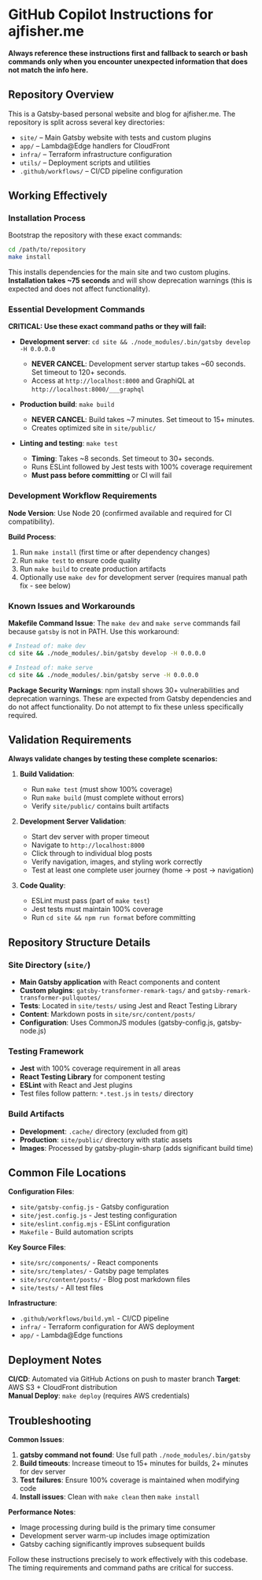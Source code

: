 # GitHub Copilot Instructions for ajfisher.me

**Always reference these instructions first and fallback to search or bash commands only when you encounter unexpected information that does not match the info here.**

## Repository Overview

This is a Gatsby-based personal website and blog for ajfisher.me. The repository is split across several key directories:

- `site/` – Main Gatsby website with tests and custom plugins
- `app/` – Lambda@Edge handlers for CloudFront
- `infra/` – Terraform infrastructure configuration  
- `utils/` – Deployment scripts and utilities
- `.github/workflows/` – CI/CD pipeline configuration

## Working Effectively

### Installation Process
Bootstrap the repository with these exact commands:
```bash
cd /path/to/repository
make install
```
This installs dependencies for the main site and two custom plugins. **Installation takes ~75 seconds** and will show deprecation warnings (this is expected and does not affect functionality).

### Essential Development Commands
**CRITICAL: Use these exact command paths or they will fail:**

- **Development server**: `cd site && ./node_modules/.bin/gatsby develop -H 0.0.0.0`
  - **NEVER CANCEL**: Development server startup takes ~60 seconds. Set timeout to 120+ seconds.
  - Access at `http://localhost:8000` and GraphiQL at `http://localhost:8000/___graphql`
  
- **Production build**: `make build` 
  - **NEVER CANCEL**: Build takes ~7 minutes. Set timeout to 15+ minutes.
  - Creates optimized site in `site/public/`
  
- **Linting and testing**: `make test`
  - **Timing**: Takes ~8 seconds. Set timeout to 30+ seconds.
  - Runs ESLint followed by Jest tests with 100% coverage requirement
  - **Must pass before committing** or CI will fail

### Development Workflow Requirements

**Node Version**: Use Node 20 (confirmed available and required for CI compatibility).

**Build Process**: 
1. Run `make install` (first time or after dependency changes)
2. Run `make test` to ensure code quality
3. Run `make build` to create production artifacts
4. Optionally use `make dev` for development server (requires manual path fix - see below)

### Known Issues and Workarounds

**Makefile Command Issue**: The `make dev` and `make serve` commands fail because `gatsby` is not in PATH. Use this workaround:
```bash
# Instead of: make dev
cd site && ./node_modules/.bin/gatsby develop -H 0.0.0.0

# Instead of: make serve  
cd site && ./node_modules/.bin/gatsby serve -H 0.0.0.0
```

**Package Security Warnings**: npm install shows 30+ vulnerabilities and deprecation warnings. These are expected from Gatsby dependencies and do not affect functionality. Do not attempt to fix these unless specifically required.

## Validation Requirements

**Always validate changes by testing these complete scenarios:**

1. **Build Validation**: 
   - Run `make test` (must show 100% coverage)
   - Run `make build` (must complete without errors)
   - Verify `site/public/` contains built artifacts

2. **Development Server Validation**:
   - Start dev server with proper timeout
   - Navigate to `http://localhost:8000`
   - Click through to individual blog posts
   - Verify navigation, images, and styling work correctly
   - Test at least one complete user journey (home → post → navigation)

3. **Code Quality**: 
   - ESLint must pass (part of `make test`)
   - Jest tests must maintain 100% coverage
   - Run `cd site && npm run format` before committing

## Repository Structure Details

### Site Directory (`site/`)
- **Main Gatsby application** with React components and content
- **Custom plugins**: `gatsby-transformer-remark-tags/` and `gatsby-remark-transformer-pullquotes/`
- **Tests**: Located in `site/tests/` using Jest and React Testing Library
- **Content**: Markdown posts in `site/src/content/posts/`
- **Configuration**: Uses CommonJS modules (gatsby-config.js, gatsby-node.js)

### Testing Framework
- **Jest** with 100% coverage requirement in all areas
- **React Testing Library** for component testing  
- **ESLint** with React and Jest plugins
- Test files follow pattern: `*.test.js` in `tests/` directory

### Build Artifacts
- **Development**: `.cache/` directory (excluded from git)
- **Production**: `site/public/` directory with static assets
- **Images**: Processed by gatsby-plugin-sharp (adds significant build time)

## Common File Locations

**Configuration Files**:
- `site/gatsby-config.js` - Gatsby configuration
- `site/jest.config.js` - Jest testing configuration  
- `site/eslint.config.mjs` - ESLint configuration
- `Makefile` - Build automation scripts

**Key Source Files**:
- `site/src/components/` - React components
- `site/src/templates/` - Gatsby page templates  
- `site/src/content/posts/` - Blog post markdown files
- `site/tests/` - All test files

**Infrastructure**:
- `.github/workflows/build.yml` - CI/CD pipeline
- `infra/` - Terraform configuration for AWS deployment
- `app/` - Lambda@Edge functions

## Deployment Notes

**CI/CD**: Automated via GitHub Actions on push to master branch
**Target**: AWS S3 + CloudFront distribution  
**Manual Deploy**: `make deploy` (requires AWS credentials)

## Troubleshooting

**Common Issues**:
1. **gatsby command not found**: Use full path `./node_modules/.bin/gatsby`
2. **Build timeouts**: Increase timeout to 15+ minutes for builds, 2+ minutes for dev server
3. **Test failures**: Ensure 100% coverage is maintained when modifying code
4. **Install issues**: Clean with `make clean` then `make install`

**Performance Notes**:
- Image processing during build is the primary time consumer
- Development server warm-up includes image optimization
- Gatsby caching significantly improves subsequent builds

Follow these instructions precisely to work effectively with this codebase. The timing requirements and command paths are critical for success.